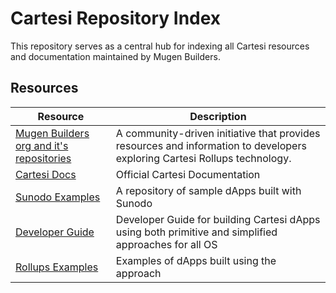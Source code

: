 # Cartesi Repository Index

This repository serves as a central hub for indexing all Cartesi resources and documentation maintained by Mugen Builders.

## Resources

| Resource                                                        | Description                                                                                                               |
| --------------------------------------------------------------- | ------------------------------------------------------------------------------------------------------------------------- |
| [Mugen Builders org and it's repositories](https://github.com/Mugen-Builders)         | A community-driven initiative that provides resources and information to developers exploring Cartesi Rollups technology. |
| [Cartesi Docs](https://github.com/cartesi/docs)                 | Official Cartesi Documentation                                                                                        |
| [Sunodo Examples](https://github.com/cartesi/sunodo-examples)   | A repository of sample dApps built with Sunodo                                                                                  |
| [Developer Guide](https://github.com/cartesi/DevGuide)          | Developer Guide for building Cartesi dApps using both primitive and simplified approaches for all OS                        |
| [Rollups Examples](https://github.com/cartesi/rollups-examples) | Examples of dApps built using the  approach                                                                      |
